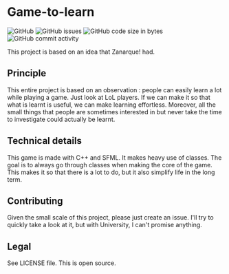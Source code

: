 # Game-to-learn

![GitHub](https://img.shields.io/github/license/Naepho/Game-to-learn)
![GitHub issues](https://img.shields.io/github/issues/Naepho/Game-to-learn)
![GitHub code size in bytes](https://img.shields.io/github/languages/code-size/Naepho/Game-to-learn)
![GitHub commit activity](https://img.shields.io/github/commit-activity/m/Naepho/Game-to-learn)

This project is based on an idea that Zanarque! had.

## Principle

This entire project is based on an observation : people can easily learn a lot while playing a game. Just look at LoL players. If we can make it so that what is learnt is useful, we can make learning effortless. Moreover, all the small things that people are sometimes interested in but never take the time to investigate could actually be learnt.

## Technical details

This game is made with C++ and SFML. It makes heavy use of classes. The goal is to always go through classes when making the core of the game. This makes it so that there is a lot to do, but it also simplify life in the long term.

## Contributing

Given the small scale of this project, please just create an issue. I'll try to quickly take a look at it, but with University, I can't promise anything.

## Legal

See LICENSE file. This is open source.